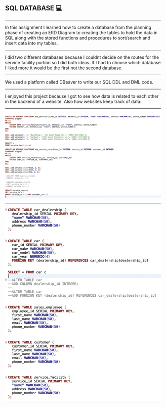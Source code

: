 ## SQL DATABASE :computer:
<hr>
In this assignment I learned how to create a database from the planning phase of creating an ERD Diagram to creating the tables to hold the data in SQL along with the stored functions and procedures to sort/search and insert data into my tables. 
<hr>
I did two different databases because I couldnt decide on the routes for the service facility portion so I did both ideas. If I had to choose which database I liked more it would be the first not the second database.
<hr>
We used a platform called DBeaver to write our SQL DDL and DML code.
<hr>
I enjoyed this project because I got to see how data is related to each other in the backend of a website. Also how websites keep track of data.
<hr>

![DML](photo_1.jpeg)
<hr>

![DDL](photo_2.jpeg)